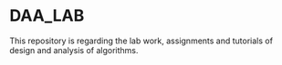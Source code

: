 # DAA_LAB
This repository is regarding the lab work, assignments and tutorials of design and analysis of algorithms.

